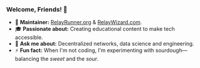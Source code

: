 ### Welcome, Friends! 👋

- 🚀 **Maintainer:** [RelayRunner.org](https://relayrunner.org) & [RelayWizard.com](https://relaywizard.com).
- 🎓 **Passionate about:** Creating educational content to make tech accessible.
- 💬 **Ask me about:** Decentralized networks, data science and engineering.
- ⚡ **Fun fact:** When I'm not coding, I'm experimenting with sourdough—balancing the *sweet* and the *sour*.

<!--
**cristyalmonte/cristyalmonte** is a ✨ _special_ ✨ repository because its `README.md` (this file) appears on your GitHub profile.

Here are some ideas to get you started:

- 🔭 I’m currently working on ...
- 🌱 I’m currently learning ...
- 👯 I’m looking to collaborate on ...
- 🤔 I’m looking for help with ...
- 💬 Ask me about ...
- 📫 How to reach me: ...
- 😄 Pronouns: ...
- ⚡ Fun fact: ...
-->
